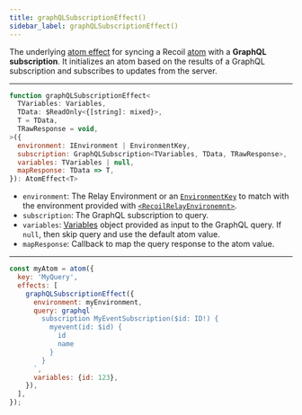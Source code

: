 ```yaml
---
title: graphQLSubscriptionEffect()
sidebar_label: graphQLSubscriptionEffect()
---
```


The underlying [atom effect](/docs/guides/atom-effects) for syncing a Recoil [atom](/docs/api-reference/core/atom) with a **GraphQL subscription**.  It initializes an atom based on the results of a GraphQL subscription and subscribes to updates from the server.

---

```jsx
function graphQLSubscriptionEffect<
  TVariables: Variables,
  TData: $ReadOnly<{[string]: mixed}>,
  T = TData,
  TRawResponse = void,
>({
  environment: IEnvironment | EnvironmentKey,
  subscription: GraphQLSubscription<TVariables, TData, TRawResponse>,
  variables: TVariables | null,
  mapResponse: TData => T,
}): AtomEffect<T>
```

- `environment`: The Relay Environment or an [`EnvironmentKey`](/docs/recoil-relay/api/EnvironmentKey) to match with the environment provided with [`<RecoilRelayEnvironemnt>`](/docs/recoil-relay/api/RecoilRelayEnvironment).
- `subscription`: The GraphQL subscription to query.
- `variables`: [Variables](https://graphql.org/learn/queries/#variables) object provided as input to the GraphQL query.  If `null`, then skip query and use the default atom value.
- `mapResponse`: Callback to map the query response to the atom value.

---

```jsx
const myAtom = atom({
  key: 'MyQuery',
  effects: [
    graphQLSubscriptionEffect({
      environment: myEnvironment,
      query: graphql`
        subscription MyEventSubscription($id: ID!) {
          myevent(id: $id) {
            id
            name
          }
        }
      `,
      variables: {id: 123},
    }),
  ],
});
```
